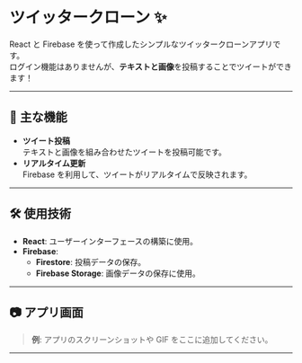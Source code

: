 # ツイッタークローン ✨

React と Firebase を使って作成したシンプルなツイッタークローンアプリです。  
ログイン機能はありませんが、**テキストと画像**を投稿することでツイートができます！

---

## 🚀 主な機能

- **ツイート投稿**  
  テキストと画像を組み合わせたツイートを投稿可能です。
- **リアルタイム更新**  
  Firebase を利用して、ツイートがリアルタイムで反映されます。

---

## 🛠️ 使用技術

- **React**: ユーザーインターフェースの構築に使用。
- **Firebase**:
  - **Firestore**: 投稿データの保存。
  - **Firebase Storage**: 画像データの保存に使用。

---

## 📷 アプリ画面

> **例**: アプリのスクリーンショットや GIF をここに追加してください。

---
